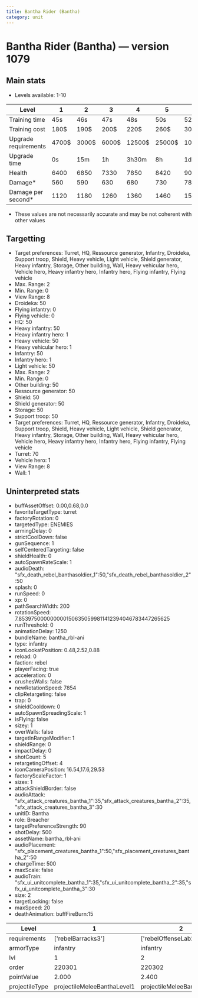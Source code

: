 ```yaml
---
title: Bantha Rider (Bantha)
category: unit
---
```


# Bantha Rider (Bantha) — version 1079

## Main stats

  * Levels available: 1-10

|Level               |1    |2    |3    |4     |5     |6      |7      |8      |9       |10      |
|--------------------|-----|-----|-----|------|------|-------|-------|-------|--------|--------|
|Training time       |45s  |46s  |47s  |48s   |50s   |52s    |54s    |56s    |58s     |1m      |
|Training cost       |180$ |190$ |200$ |220$  |260$  |300$   |340$   |400$   |420$    |460$    |
|Upgrade requirements|4700$|3000$|6000$|12500$|25000$|100000$|160000$|320000$|1000000$|1750000$|
|Upgrade time        |0s   |15m  |1h   |3h30m |8h    |1d     |2d     |3d12h  |5d      |1w1d    |
|Health              |6400 |6850 |7330 |7850  |8420  |9030   |9690   |10400  |11170   |12000   |
|Damage*             |560  |590  |630  |680   |730   |780    |840    |900    |970     |1040    |
|Damage per second*  |1120 |1180 |1260 |1360  |1460  |1560   |1680   |1800   |1940    |2080    |

* These values are not necessarily accurate and may be not coherent with other values

## Targetting

  * Target preferences: Turret, HQ, Ressource generator, Infantry, Droideka, Support troop, Shield, Heavy vehicle, Light vehicle, Shield generator, Heavy infantry, Storage, Other building, Wall, Heavy vehicular hero, Vehicle hero, Heavy infantry hero, Infantry hero, Flying infantry, Flying vehicle
  * Max. Range: 2
  * Min. Range: 0
  * View Range: 8
  * Droideka: 50
  * Flying infantry: 0
  * Flying vehicle: 0
  * HQ: 50
  * Heavy infantry: 50
  * Heavy infantry hero: 1
  * Heavy vehicle: 50
  * Heavy vehicular hero: 1
  * Infantry: 50
  * Infantry hero: 1
  * Light vehicle: 50
  * Max. Range: 2
  * Min. Range: 0
  * Other building: 50
  * Ressource generator: 50
  * Shield: 50
  * Shield generator: 50
  * Storage: 50
  * Support troop: 50
  * Target preferences: Turret, HQ, Ressource generator, Infantry, Droideka, Support troop, Shield, Heavy vehicle, Light vehicle, Shield generator, Heavy infantry, Storage, Other building, Wall, Heavy vehicular hero, Vehicle hero, Heavy infantry hero, Infantry hero, Flying infantry, Flying vehicle
  * Turret: 70
  * Vehicle hero: 1
  * View Range: 8
  * Wall: 1

## Uninterpreted stats

  * buffAssetOffset: 0.00,0.68,0.0
  * favoriteTargetType: turret
  * factoryRotation: 0
  * targetedType: ENEMIES
  * armingDelay: 0
  * strictCoolDown: false
  * gunSequence: 1
  * selfCenteredTargeting: false
  * shieldHealth: 0
  * autoSpawnRateScale: 1
  * audioDeath: "sfx_death_rebel_banthasoldier_1":50,"sfx_death_rebel_banthasoldier_2":50
  * splash: 0
  * runSpeed: 0
  * xp: 0
  * pathSearchWidth: 200
  * rotationSpeed: 7.8539750000000001506350599811412394046783447265625
  * runThreshold: 0
  * animationDelay: 1250
  * bundleName: bantha_rbl-ani
  * type: infantry
  * iconLookatPosition: 0.48,2.52,0.88
  * reload: 0
  * faction: rebel
  * playerFacing: true
  * acceleration: 0
  * crushesWalls: false
  * newRotationSpeed: 7854
  * clipRetargeting: false
  * trap: 0
  * shieldCooldown: 0
  * autoSpawnSpreadingScale: 1
  * isFlying: false
  * sizey: 1
  * overWalls: false
  * targetInRangeModifier: 1
  * shieldRange: 0
  * impactDelay: 0
  * shotCount: 5
  * retargetingOffset: 4
  * iconCameraPosition: 16.54,17.6,29.53
  * factoryScaleFactor: 1
  * sizex: 1
  * attackShieldBorder: false
  * audioAttack: "sfx_attack_creatures_bantha_1":35,"sfx_attack_creatures_bantha_2":35,"sfx_attack_creatures_bantha_3":30
  * unitID: Bantha
  * role: Breacher
  * targetPreferenceStrength: 90
  * shotDelay: 500
  * assetName: bantha_rbl-ani
  * audioPlacement: "sfx_placement_creatures_bantha_1":50,"sfx_placement_creatures_bantha_2":50
  * chargeTime: 500
  * maxScale: false
  * audioTrain: "sfx_ui_unitcomplete_bantha_1":35,"sfx_ui_unitcomplete_bantha_2":35,"sfx_ui_unitcomplete_bantha_3":30
  * size: 2
  * targetLocking: false
  * maxSpeed: 20
  * deathAnimation: buffFireBurn:15

|Level         |1                          |2                          |3                          |4                          |5                          |6                          |7                          |8                          |9                          |10                          |
|--------------|---------------------------|---------------------------|---------------------------|---------------------------|---------------------------|---------------------------|---------------------------|---------------------------|---------------------------|----------------------------|
|requirements  |['rebelBarracks3']         |['rebelOffenseLab2']       |['rebelOffenseLab3']       |['rebelOffenseLab4']       |['rebelOffenseLab5']       |['rebelOffenseLab6']       |['rebelOffenseLab7']       |['rebelOffenseLab8']       |['rebelOffenseLab9']       |['rebelOffenseLab10']       |
|armorType     |infantry                   |infantry                   |infantry                   |infantry                   |infantry                   |infantry                   |bruiserInfantry            |bruiserInfantry            |bruiserInfantry            |bruiserInfantry             |
|lvl           |1                          |2                          |3                          |4                          |5                          |6                          |7                          |8                          |9                          |10                          |
|order         |220301                     |220302                     |220303                     |220304                     |220305                     |220306                     |220307                     |220308                     |220309                     |220310                      |
|pointValue    |2.000                      |2.400                      |2.800                      |3.200                      |3.600                      |4.000                      |4.400                      |4.800                      |5.200                      |6.000                       |
|projectileType|projectileMeleeBanthaLevel1|projectileMeleeBanthaLevel2|projectileMeleeBanthaLevel3|projectileMeleeBanthaLevel4|projectileMeleeBanthaLevel5|projectileMeleeBanthaLevel6|projectileMeleeBanthaLevel7|projectileMeleeBanthaLevel8|projectileMeleeBanthaLevel9|projectileMeleeBanthaLevel10|

